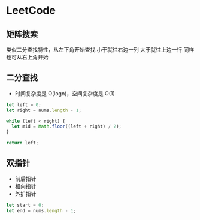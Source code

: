 # LeetCode

## 矩阵搜索

类似二分查找特性，从左下角开始查找
小于就往右边一列
大于就往上边一行
同样也可从右上角开始

## 二分查找

- 时间复杂度是 O(logn)，空间复杂度是 O(1)

```js
let left = 0;
let right = nums.length - 1;

while (left < right) {
  let mid = Math.floor((left + right) / 2);
}

return left;
```

## 双指针

- 前后指针
- 相向指针
- 外扩指针

```js
let start = 0;
let end = nums.length - 1;
```
